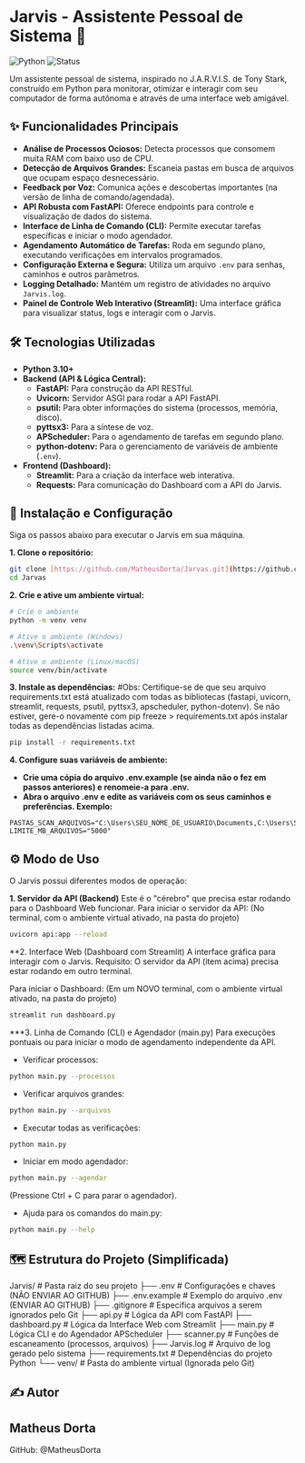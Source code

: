 # Jarvis - Assistente Pessoal de Sistema 🤖

![Python](https://img.shields.io/badge/Python-3.10%2B-blue?style=for-the-badge&logo=python)
![Status](https://img.shields.io/badge/Status-Em%20Desenvolvimento-orange?style=for-the-badge)

Um assistente pessoal de sistema, inspirado no J.A.R.V.I.S. de Tony Stark, construído em Python para monitorar, otimizar e interagir com seu computador de forma autônoma e através de uma interface web amigável.

## ✨ Funcionalidades Principais

- **Análise de Processos Ociosos:** Detecta processos que consomem muita RAM com baixo uso de CPU.
- **Detecção de Arquivos Grandes:** Escaneia pastas em busca de arquivos que ocupam espaço desnecessário.
- **Feedback por Voz:** Comunica ações e descobertas importantes (na versão de linha de comando/agendada).
- **API Robusta com FastAPI:** Oferece endpoints para controle e visualização de dados do sistema.
- **Interface de Linha de Comando (CLI):** Permite executar tarefas específicas e iniciar o modo agendador.
- **Agendamento Automático de Tarefas:** Roda em segundo plano, executando verificações em intervalos programados.
- **Configuração Externa e Segura:** Utiliza um arquivo `.env` para senhas, caminhos e outros parâmetros.
- **Logging Detalhado:** Mantém um registro de atividades no arquivo `Jarvis.log`.
- **Painel de Controle Web Interativo (Streamlit):** Uma interface gráfica para visualizar status, logs e interagir com o Jarvis.

## 🛠️ Tecnologias Utilizadas

- **Python 3.10+**
- **Backend (API & Lógica Central):**
    - **FastAPI:** Para construção da API RESTful.
    - **Uvicorn:** Servidor ASGI para rodar a API FastAPI.
    - **psutil:** Para obter informações do sistema (processos, memória, disco).
    - **pyttsx3:** Para a síntese de voz.
    - **APScheduler:** Para o agendamento de tarefas em segundo plano.
    - **python-dotenv:** Para o gerenciamento de variáveis de ambiente (`.env`).
- **Frontend (Dashboard):**
    - **Streamlit:** Para a criação da interface web interativa.
    - **Requests:** Para comunicação do Dashboard com a API do Jarvis.

## 🚀 Instalação e Configuração

Siga os passos abaixo para executar o Jarvis em sua máquina.

**1. Clone o repositório:**
```bash
git clone [https://github.com/MatheusDorta/Jarvas.git](https://github.com/MatheusDorta/Jarvas.git)
cd Jarvas
```
**2. Crie e ative um ambiente virtual:**
```bash
# Crie o ambiente
python -m venv venv

# Ative o ambiente (Windows)
.\venv\Scripts\activate

# Ative o ambiente (Linux/macOS)
source venv/bin/activate
```
**3. Instale as dependências:**
#Obs: Certifique-se de que seu arquivo requirements.txt está atualizado com todas as bibliotecas (fastapi, uvicorn, streamlit, requests, psutil, pyttsx3, apscheduler, python-dotenv). Se não estiver, gere-o novamente com pip freeze > requirements.txt após instalar todas as dependências listadas acima.
```bash
pip install -r requirements.txt
```
**4. Configure suas variáveis de ambiente:**
- **Crie uma cópia do arquivo .env.example (se ainda não o fez em passos anteriores) e renomeie-a para .env.**
- **Abra o arquivo .env e edite as variáveis com os seus caminhos e preferências. Exemplo:**
<!-- end list -->
```# Exemplo de configuração no .env
PASTAS_SCAN_ARQUIVOS="C:\Users\SEU_NOME_DE_USUARIO\Documents,C:\Users\SEU_NOME_DE_USUARIO\Downloads"
LIMITE_MB_ARQUIVOS="5000"
```

## ⚙️ Modo de Uso
O Jarvis possui diferentes modos de operação:

**1. Servidor da API (Backend)**
Este é o "cérebro" que precisa estar rodando para o Dashboard Web funcionar.
Para iniciar o servidor da API: (No terminal, com o ambiente virtual ativado, na pasta do projeto)
```bash
uvicorn api:app --reload
```
**2. Interface Web (Dashboard com Streamlit)
A interface gráfica para interagir com o Jarvis.
Requisito: O servidor da API (item acima) precisa estar rodando em outro terminal.

Para iniciar o Dashboard: (Em um NOVO terminal, com o ambiente virtual ativado, na pasta do projeto)
```bash
streamlit run dashboard.py
```
***3. Linha de Comando (CLI) e Agendador (main.py)
Para execuções pontuais ou para iniciar o modo de agendamento independente da API.
 - Verificar processos:
```bash
python main.py --processos
```
- Verificar arquivos grandes:
```bash
python main.py --arquivos
```
- Executar todas as verificações:
```bash
python main.py
```
- Iniciar em modo agendador:
```bash
python main.py --agendar
```
(Pressione Ctrl + C para parar o agendador).
- Ajuda para os comandos do main.py:
```bash
python main.py --help
```
## 🗺️ Estrutura do Projeto (Simplificada)
Jarvis/                 # Pasta raiz do seu projeto
├── .env                # Configurações e chaves (NÃO ENVIAR AO GITHUB)
├── .env.example        # Exemplo do arquivo .env (ENVIAR AO GITHUB)
├── .gitignore          # Especifica arquivos a serem ignorados pelo Git
├── api.py              # Lógica da API com FastAPI
├── dashboard.py        # Lógica da Interface Web com Streamlit
├── main.py             # Lógica CLI e do Agendador APScheduler
├── scanner.py          # Funções de escaneamento (processos, arquivos)
├── Jarvis.log          # Arquivo de log gerado pelo sistema
├── requirements.txt    # Dependências do projeto Python
└── venv/               # Pasta do ambiente virtual (Ignorada pelo Git)

## ✍️ Autor
## Matheus Dorta

GitHub: @MatheusDorta
<!-- end list -->
